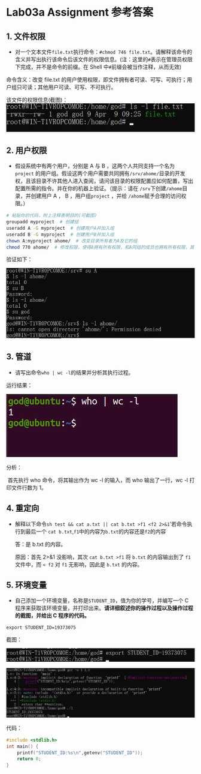# Lab03a Assignment 参考答案

## 1. 文件权限

- 对一个文本文件`file.txt`执行命令：`#chmod 746 file.txt`。请解释该命令的含义并写出执行该命令后该文件的权限信息。(注：这里的`#`表示在管理员权限下完成，并不是命令的前缀。在 Shell 中`#`前缀会被当作注释，从而无效)

命令含义：改变 file.txt 的用户使用权限，即文件拥有者可读、可写、可执行；用户组只可读；其他用户可读、可写、不可执行。

该文件的权限信息(截图)：![1](img\1.png)

## 2. 用户权限

- 假设系统中有两个用户，分别是 A 与 B ，这两个人共同支持一个名为 `project` 的用户组。假设这两个用户需要共同拥有`/srv/ahome/`目录的开发权，且该目录不许其他人进入查阅，请问该目录的权限配置应如何配置，写出配置所需的指令。并在你的机器上验证。（提示：请在 `/srv`下创建`/ahome`目录，并创建用户 A ， B ，用户组`project` ，并给 `/ahome`赋予合理的访问权限。）

```bash
# 粘贴你的代码，附上注释表明目的(可截图)
groupadd myproject  # 创建组
useradd A -G myproject  # 创建用户A并加入组
useradd B -G myproject  # 创建用户B并加入组
chown A:myproject ahome/  # 改变目录所有者为A及它的组
chmod 770 ahome/  # 修改权限，使得A拥有所有权限，和A同组的成员也拥有所有权限，其他用户无任何权限。
```

验证如下：

![6](img\6.png)

## 3. 管道

- 请写出命令`who | wc -l`的结果并分析其执行过程。

运行结果：

![7](img\7.png)

分析：

​ 首先执行 who 命令，将其输出作为 wc -l 的输入，而 who 输出了一行，wc -l 打印文件行数为 1。

## 4. 重定向

- 解释以下命令`sh test && cat a.txt || cat b.txt >f1 <f2 2>&1`'若命令执行到最后一个 `cat b.txt`,`f1`中的内容为`b.txt`的内容还是`f2`的内容

  答：是 b.txt 的内容。

  原因：⾸先 2>&1 没影响，其次 `cat b.txt >f1` 将 `b.txt` 的内容输出到了 `f1` 文件中，⽽ `< f2` 对 `f1` ⽆影响，因此是 `b.txt` 的内容。

## 5. 环境变量

- 自己添加一个环境变量，名称是`STUDENT_ID`，值为你的学号，并编写一个 C 程序来获取该环境变量，并打印出来。**请详细叙述你的操作过程以及操作过程的截图，并给出 C 程序的代码。**

```shell
export STUDENT_ID=19373075
```

截图：

![4](img\4.png)

![5](img\5.png)

代码：

```c
#include <stdlib.h>
int main() {
    printf("STUDENT_ID:%s\n",getenv("STUDENT_ID"));
    return 0;
}
```
